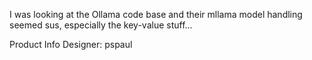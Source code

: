 I was looking at the Ollama code base and their mllama model handling seemed sus, especially the key-value stuff...

Product Info
Designer: pspaul
